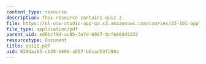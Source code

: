 ```yaml
---
content_type: resource
description: This resource contains quiz 2.
file: https://ol-ocw-studio-app-qa.s3.amazonaws.com/courses/22-101-applied-nuclear-physics-fall-2006/8394aa65cb29b606a857b6cad63fd90a_quiz2.pdf
file_type: application/pdf
parent_uid: ed0bcf94-ac8b-3e7d-6067-0cf680d45222
resourcetype: Document
title: quiz2.pdf
uid: 8394aa65-cb29-b606-a857-b6cad63fd90a
---
```

